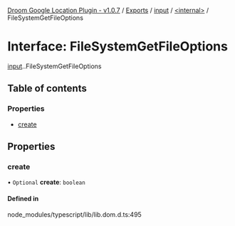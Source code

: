 [Droom Google Location Plugin - v1.0.7](../README.md) / [Exports](../modules.md) / [input](../modules/input.md) / [<internal\>](../modules/input._internal_.md) / FileSystemGetFileOptions

# Interface: FileSystemGetFileOptions

[input](../modules/input.md).[<internal>](../modules/input._internal_.md).FileSystemGetFileOptions

## Table of contents

### Properties

- [create](input._internal_.FileSystemGetFileOptions.md#create)

## Properties

### create

• `Optional` **create**: `boolean`

#### Defined in

node_modules/typescript/lib/lib.dom.d.ts:495
